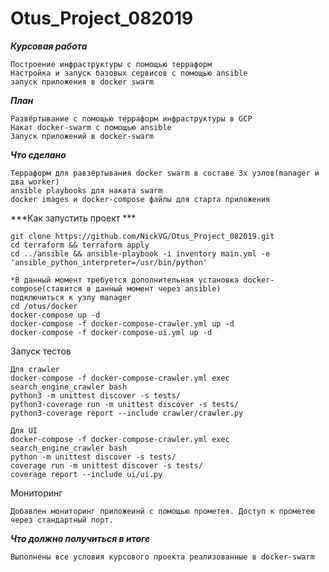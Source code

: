 # Otus_Project_082019

***Курсовая работа***

	Построение инфраструктуры с помощью терраформ
	Настройка и запуск базовых сервисов с помощью ansible
	запуск приложения в docker swarm

***План***

	Развёртывание с помощью терраформ инфраструктуры в GCP
	Накат docker-swarm с помощью ansible
	Запуск приложений в docker-swarm

***Что сделано***

	Терраформ для равзёртывания docker swarm в составе 3х узлов(manager и два worker)
	ansible playbooks для наката swarm
	docker images и docker-compose файлы для старта приложения

***Как запустить проект ***

	git clone https://github.com/NickVG/Otus_Project_082019.git
	cd terraform && terraform apply
	cd ../ansible && ansible-playbook -i inventory main.yml -e 'ansible_python_interpreter=/usr/bin/python'
	
	*В данный момент требуется дополнительная установка docker-compose(ставится в данный момент через ansible)
	подключиться к узлу manager
	cd /otus/docker
	docker-compose up -d
	docker-compose -f docker-compose-crawler.yml up -d
	docker-compose -f docker-compose-ui.yml up -d

Запуск тестов

	Для crawler
	docker-compose -f docker-compose-crawler.yml exec search_engine_crawler bash
	python3 -m unittest discover -s tests/
	python3-coverage run -m unittest discover -s tests/
	python3-coverage report --include crawler/crawler.py

	Для UI
	docker-compose -f docker-compose-crawler.yml exec search_engine_crawler bash
	python -m unittest discover -s tests/
	coverage run -m unittest discover -s tests/
	coverage report --include ui/ui.py

Мониторинг

	Добавлен мониторинг приложеинй с помощью прометея. Доступ к прометею через стандартный порт.

***Что должно получиться в итоге***

	Выполнены все условия курсового проекта реализованные в docker-swarm

	

